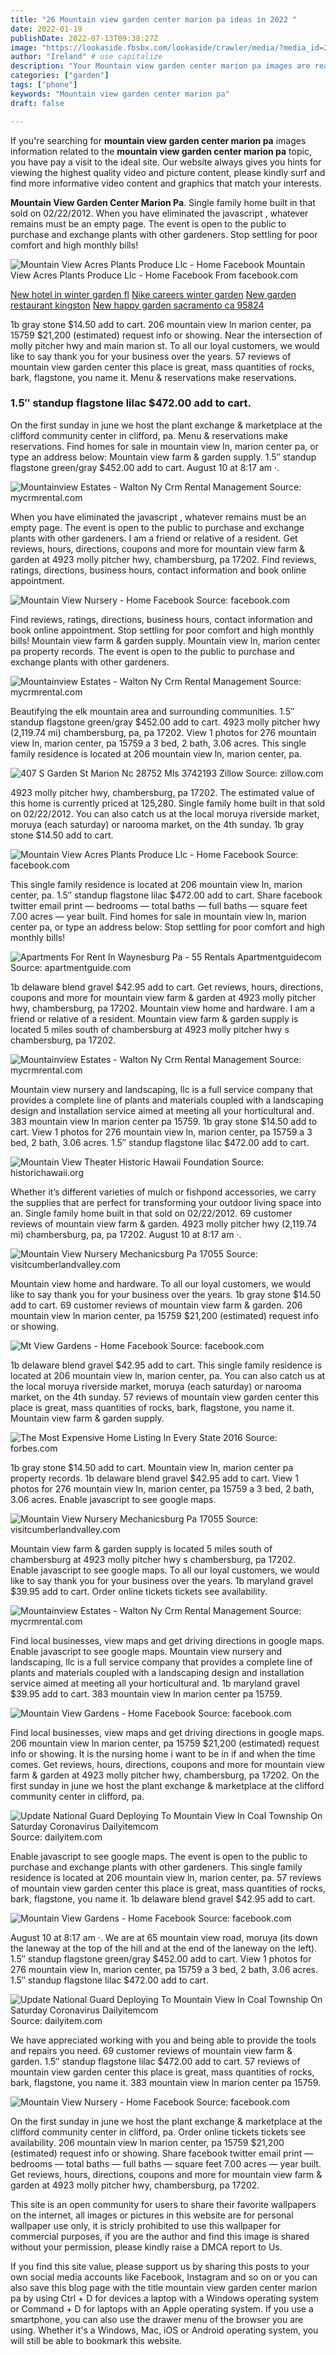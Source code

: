 ```yaml
---
title: "26 Mountain view garden center marion pa ideas in 2022 "
date: 2022-01-19
publishDate: 2022-07-13T09:38:27Z
image: "https://lookaside.fbsbx.com/lookaside/crawler/media/?media_id=2276653992469830"
author: "Ireland" # use capitalize
description: "Your Mountain view garden center marion pa images are ready in this website. Mountain view garden center marion pa are a topic that is being searched for and liked by netizens now. You can Get the Mountain view garden center marion pa files here. Get all royalty-free photos."
categories: ["garden"]
tags: ["phone"]
keywords: "Mountain view garden center marion pa"
draft: false

---
```


If you're searching for **mountain view garden center marion pa** images information related to the **mountain view garden center marion pa** topic, you have pay a visit to the ideal  site.  Our website always  gives you  hints  for viewing  the highest  quality video and picture  content, please kindly surf and find more informative video content and graphics  that match your interests.

**Mountain View Garden Center Marion Pa**. Single family home built in that sold on 02/22/2012. When you have eliminated the javascript , whatever remains must be an empty page. The event is open to the public to purchase and exchange plants with other gardeners. Stop settling for poor comfort and high monthly bills!

![Mountain View Acres Plants Produce Llc - Home Facebook](https://lookaside.fbsbx.com/lookaside/crawler/media/?media_id=1731120100484293 "Mountain View Acres Plants Produce Llc - Home Facebook")
Mountain View Acres Plants Produce Llc - Home Facebook From facebook.com

[New hotel in winter garden fl](/new-hotel-in-winter-garden-fl/)
[Nike careers winter garden](/nike-careers-winter-garden/)
[New garden restaurant kingston](/new-garden-restaurant-kingston/)
[New happy garden sacramento ca 95824](/new-happy-garden-sacramento-ca-95824/)

1b gray stone $14.50 add to cart. 206 mountain view ln marion center, pa 15759 $21,200 (estimated) request info or showing. Near the intersection of molly pitcher hwy and main marion st. To all our loyal customers, we would like to say thank you for your business over the years. 57 reviews of mountain view garden center this place is great, mass quantities of rocks, bark, flagstone, you name it. Menu &amp; reservations make reservations.

### 1.5″ standup flagstone lilac $472.00 add to cart.

On the first sunday in june we host the plant exchange &amp; marketplace at the clifford community center in clifford, pa. Menu &amp; reservations make reservations. Find homes for sale in mountain view ln, marion center pa, or type an address below: Mountain view farm &amp; garden supply. 1.5″ standup flagstone green/gray $452.00 add to cart. August 10 at 8:17 am ·.


![Mountainview Estates - Walton Ny Crm Rental Management](https://mycrmrental.com/wp-content/uploads/2018/01/Mountainview-Estates_0007_Mountainview-estate_4.jpg "Mountainview Estates - Walton Ny Crm Rental Management")
Source: mycrmrental.com

When you have eliminated the javascript , whatever remains must be an empty page. The event is open to the public to purchase and exchange plants with other gardeners. I am a friend or relative of a resident. Get reviews, hours, directions, coupons and more for mountain view farm &amp; garden at 4923 molly pitcher hwy, chambersburg, pa 17202. Find reviews, ratings, directions, business hours, contact information and book online appointment.

![Mountain View Nursery - Home Facebook](https://lookaside.fbsbx.com/lookaside/crawler/media/?media_id=597906480344598 "Mountain View Nursery - Home Facebook")
Source: facebook.com

Find reviews, ratings, directions, business hours, contact information and book online appointment. Stop settling for poor comfort and high monthly bills! Mountain view farm &amp; garden supply. Mountain view ln, marion center pa property records. The event is open to the public to purchase and exchange plants with other gardeners.

![Mountainview Estates - Walton Ny Crm Rental Management](https://mycrmrental.com/wp-content/uploads/2018/01/MountainviewEstates-Web-Sign01.jpg "Mountainview Estates - Walton Ny Crm Rental Management")
Source: mycrmrental.com

Beautifying the elk mountain area and surrounding communities. 1.5″ standup flagstone green/gray $452.00 add to cart. 4923 molly pitcher hwy (2,119.74 mi) chambersburg, pa, pa 17202. View 1 photos for 276 mountain view ln, marion center, pa 15759 a 3 bed, 2 bath, 3.06 acres. This single family residence is located at 206 mountain view ln, marion center, pa.

![407 S Garden St Marion Nc 28752 Mls 3742193 Zillow](https://photos.zillowstatic.com/fp/30f6e224cfd186a2e9148c487b84b06e-cc_ft_384.jpg "407 S Garden St Marion Nc 28752 Mls 3742193 Zillow")
Source: zillow.com

4923 molly pitcher hwy, chambersburg, pa 17202. The estimated value of this home is currently priced at 125,280. Single family home built in that sold on 02/22/2012. You can also catch us at the local moruya riverside market, moruya (each saturday) or narooma market, on the 4th sunday. 1b gray stone $14.50 add to cart.

![Mountain View Acres Plants Produce Llc - Home Facebook](https://lookaside.fbsbx.com/lookaside/crawler/media/?media_id=1731120100484293 "Mountain View Acres Plants Produce Llc - Home Facebook")
Source: facebook.com

This single family residence is located at 206 mountain view ln, marion center, pa. 1.5″ standup flagstone lilac $472.00 add to cart. Share facebook twitter email print — bedrooms — total baths — full baths — square feet 7.00 acres — year built. Find homes for sale in mountain view ln, marion center pa, or type an address below: Stop settling for poor comfort and high monthly bills!

![Apartments For Rent In Waynesburg Pa - 55 Rentals Apartmentguidecom](https://rentpath-res.cloudinary.com/w_370,h_370,t_rp,cs_tinysrgb,fl_force_strip,c_fill/e_unsharp_mask:50,q_auto/26b9a829fe271790bf55f63e1e222cc2 "Apartments For Rent In Waynesburg Pa - 55 Rentals Apartmentguidecom")
Source: apartmentguide.com

1b delaware blend gravel $42.95 add to cart. Get reviews, hours, directions, coupons and more for mountain view farm &amp; garden at 4923 molly pitcher hwy, chambersburg, pa 17202. Mountain view home and hardware. I am a friend or relative of a resident. Mountain view farm &amp; garden supply is located 5 miles south of chambersburg at 4923 molly pitcher hwy s chambersburg, pa 17202.

![Mountainview Estates - Walton Ny Crm Rental Management](https://mycrmrental.com/wp-content/uploads/2018/01/Mountainview_0002_171.jpg "Mountainview Estates - Walton Ny Crm Rental Management")
Source: mycrmrental.com

Mountain view nursery and landscaping, llc is a full service company that provides a complete line of plants and materials coupled with a landscaping design and installation service aimed at meeting all your horticultural and. 383 mountain view ln marion center pa 15759. 1b gray stone $14.50 add to cart. View 1 photos for 276 mountain view ln, marion center, pa 15759 a 3 bed, 2 bath, 3.06 acres. 1.5″ standup flagstone lilac $472.00 add to cart.

![Mountain View Theater Historic Hawaii Foundation](https://historichawaii.org/wp-content/uploads/2014/01/Hawaii_MountainView_MountainViewTheater_photocropped.jpg "Mountain View Theater Historic Hawaii Foundation")
Source: historichawaii.org

Whether it’s different varieties of mulch or fishpond accessories, we carry the supplies that are perfect for transforming your outdoor living space into an. Single family home built in that sold on 02/22/2012. 69 customer reviews of mountain view farm &amp; garden. 4923 molly pitcher hwy (2,119.74 mi) chambersburg, pa, pa 17202. August 10 at 8:17 am ·.

![Mountain View Nursery Mechanicsburg Pa 17055](https://assets.simpleviewinc.com/simpleview/image/fetch/c_fill,h_1524,q_75,w_1524/https://assets.simpleviewinc.com/simpleview/image/upload/crm/cumberland/Mountain-View-Nursery-10_ea18ce04-5056-a36a-0b8dbf44d7551f19.jpg "Mountain View Nursery Mechanicsburg Pa 17055")
Source: visitcumberlandvalley.com

Mountain view home and hardware. To all our loyal customers, we would like to say thank you for your business over the years. 1b gray stone $14.50 add to cart. 69 customer reviews of mountain view farm &amp; garden. 206 mountain view ln marion center, pa 15759 $21,200 (estimated) request info or showing.

![Mt View Gardens - Home Facebook](https://lookaside.fbsbx.com/lookaside/crawler/media/?media_id=120117681405607 "Mt View Gardens - Home Facebook")
Source: facebook.com

1b delaware blend gravel $42.95 add to cart. This single family residence is located at 206 mountain view ln, marion center, pa. You can also catch us at the local moruya riverside market, moruya (each saturday) or narooma market, on the 4th sunday. 57 reviews of mountain view garden center this place is great, mass quantities of rocks, bark, flagstone, you name it. Mountain view farm &amp; garden supply.

![The Most Expensive Home Listing In Every State 2016](https://blogs-images.forbes.com/kristintablang/files/2016/03/10501-Chapel-Rd.jpg "The Most Expensive Home Listing In Every State 2016")
Source: forbes.com

1b gray stone $14.50 add to cart. Mountain view ln, marion center pa property records. 1b delaware blend gravel $42.95 add to cart. View 1 photos for 276 mountain view ln, marion center, pa 15759 a 3 bed, 2 bath, 3.06 acres. Enable javascript to see google maps.

![Mountain View Nursery Mechanicsburg Pa 17055](https://assets.simpleviewinc.com/simpleview/image/fetch/c_fill,h_1524,q_75,w_1524/https://assets.simpleviewinc.com/simpleview/image/upload/crm/cumberland/Mountain-View-Nursery-20_ea18e0e8-5056-a36a-0b751af60bf5b5c9.jpg "Mountain View Nursery Mechanicsburg Pa 17055")
Source: visitcumberlandvalley.com

Mountain view farm &amp; garden supply is located 5 miles south of chambersburg at 4923 molly pitcher hwy s chambersburg, pa 17202. Enable javascript to see google maps. To all our loyal customers, we would like to say thank you for your business over the years. 1b maryland gravel $39.95 add to cart. Order online tickets tickets see availability.

![Mountainview Estates - Walton Ny Crm Rental Management](https://mycrmrental.com/wp-content/uploads/2018/01/Mountainview_0003_170.jpg "Mountainview Estates - Walton Ny Crm Rental Management")
Source: mycrmrental.com

Find local businesses, view maps and get driving directions in google maps. Enable javascript to see google maps. Mountain view nursery and landscaping, llc is a full service company that provides a complete line of plants and materials coupled with a landscaping design and installation service aimed at meeting all your horticultural and. 1b maryland gravel $39.95 add to cart. 383 mountain view ln marion center pa 15759.

![Mountain View Gardens - Home Facebook](https://lookaside.fbsbx.com/lookaside/crawler/media/?media_id=788183098507239&amp;get_thumbnail=1 "Mountain View Gardens - Home Facebook")
Source: facebook.com

Find local businesses, view maps and get driving directions in google maps. 206 mountain view ln marion center, pa 15759 $21,200 (estimated) request info or showing. It is the nursing home i want to be in if and when the time comes. Get reviews, hours, directions, coupons and more for mountain view farm &amp; garden at 4923 molly pitcher hwy, chambersburg, pa 17202. On the first sunday in june we host the plant exchange &amp; marketplace at the clifford community center in clifford, pa.

![Update National Guard Deploying To Mountain View In Coal Township On Saturday Coronavirus Dailyitemcom](https://bloximages.chicago2.vip.townnews.com/dailyitem.com/content/tncms/assets/v3/editorial/2/4f/24f4119c-e3d2-58ee-b8c5-4df4ee024b78/5f6e56d13c47a.image.jpg?crop=800%2C450%2C0%2C41&amp;resize=1200%2C675&amp;order=crop%2Cresize "Update National Guard Deploying To Mountain View In Coal Township On Saturday Coronavirus Dailyitemcom")
Source: dailyitem.com

Enable javascript to see google maps. The event is open to the public to purchase and exchange plants with other gardeners. This single family residence is located at 206 mountain view ln, marion center, pa. 57 reviews of mountain view garden center this place is great, mass quantities of rocks, bark, flagstone, you name it. 1b delaware blend gravel $42.95 add to cart.

![Mountain View Gardens - Home Facebook](https://lookaside.fbsbx.com/lookaside/crawler/media/?media_id=135139883224337 "Mountain View Gardens - Home Facebook")
Source: facebook.com

August 10 at 8:17 am ·. We are at 65 mountain view road, moruya (its down the laneway at the top of the hill and at the end of the laneway on the left). 1.5″ standup flagstone green/gray $452.00 add to cart. View 1 photos for 276 mountain view ln, marion center, pa 15759 a 3 bed, 2 bath, 3.06 acres. 1.5″ standup flagstone lilac $472.00 add to cart.

![Update National Guard Deploying To Mountain View In Coal Township On Saturday Coronavirus Dailyitemcom](https://bloximages.chicago2.vip.townnews.com/dailyitem.com/content/tncms/assets/v3/editorial/1/8c/18c514ef-d7cb-55fc-8f4e-5f08b1cb6b31/5f6e56d1461b6.image.jpg "Update National Guard Deploying To Mountain View In Coal Township On Saturday Coronavirus Dailyitemcom")
Source: dailyitem.com

We have appreciated working with you and being able to provide the tools and repairs you need. 69 customer reviews of mountain view farm &amp; garden. 1.5″ standup flagstone lilac $472.00 add to cart. 57 reviews of mountain view garden center this place is great, mass quantities of rocks, bark, flagstone, you name it. 383 mountain view ln marion center pa 15759.

![Mountain View Nursery - Home Facebook](https://lookaside.fbsbx.com/lookaside/crawler/media/?media_id=2276653992469830 "Mountain View Nursery - Home Facebook")
Source: facebook.com

On the first sunday in june we host the plant exchange &amp; marketplace at the clifford community center in clifford, pa. Order online tickets tickets see availability. 206 mountain view ln marion center, pa 15759 $21,200 (estimated) request info or showing. Share facebook twitter email print — bedrooms — total baths — full baths — square feet 7.00 acres — year built. Get reviews, hours, directions, coupons and more for mountain view farm &amp; garden at 4923 molly pitcher hwy, chambersburg, pa 17202.

This site is an open community for users to share their favorite wallpapers on the internet, all images or pictures in this website are for personal wallpaper use only, it is stricly prohibited to use this wallpaper for commercial purposes, if you are the author and find this image is shared without your permission, please kindly raise a DMCA report to Us.

If you find this site value, please support us by sharing this posts to your own social media accounts like Facebook, Instagram and so on or you can also save this blog page with the title mountain view garden center marion pa by using Ctrl + D for devices a laptop with a Windows operating system or Command + D for laptops with an Apple operating system. If you use a smartphone, you can also use the drawer menu of the browser you are using. Whether it's a Windows, Mac, iOS or Android operating system, you will still be able to bookmark this website.

